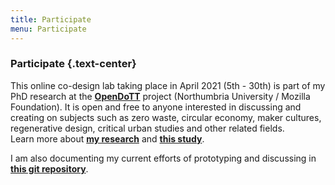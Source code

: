 ```yaml
---
title: Participate
menu: Participate
---
```

### Participate {.text-center}

This online co-design lab taking place in April 2021 (5th - 30th) is part of my PhD research at the <a href="https://opendott.org"><strong>OpenDoTT</strong></a> project (Northumbria University / Mozilla Foundation). It is open and free to anyone interested in discussing and creating on subjects such as zero waste, circular economy, maker cultures, regenerative design, critical urban studies and other related fields.<br>Learn more about <a href="https://is.efeefe.me/opendott"><strong>my research</strong></a> and <a href="https://is.efeefe.me/reuse-city"><strong>this study</strong></a>.

I am also documenting my current efforts of prototyping and discussing in <a href="https://github.com/opendott-smartcities/II/"><strong>this git repository</strong></a>.
